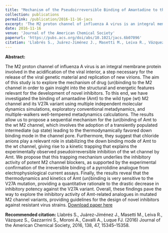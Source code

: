 ```yaml
---
title: "Mechanism of the Pseudoirreversible Binding of Amantadine to the M2 Proton Channel"
collection: publications
permalink: /publication/2016-11-16-jacs
excerpt: 'The M2 proton channel of influenza A virus is an integral membrane protein involved in the acidification of the viral interior, a step necessary for the release of the viral genetic material and replication of new virions. Here we explore the mechanism of drug (un)binding to the M2 channel in order to gain insight into the structural and energetic features relevant for the development of novel inhibitors using multiple independent molecular dynamics simulations, exploratory conventional metadynamics, and multiple-walkers well-tempered metadynamics calculations.'
date: 2016-11-16
venue: 'Journal of the American Chemical Society'
paperurl: 'https://pubs.acs.org/doi/abs/10.1021/jacs.6b07096'
citation: 'Llabrés S., Juárez-Jiménez J., Masetti M., Leiva R., Vázquez S., Gazzarrini S., Moroni A., Cavalli A., Luque FJ. (2016) Journal of the American Chemical Society, 2016, 138, 47, 15345–15358'
---
```


**Abstract:**

The M2 proton channel of influenza A virus is an integral membrane protein involved in the acidification of the viral interior, a step necessary for the release of the viral genetic material and replication of new virions. The aim of this study is to explore the mechanism of drug (un)binding to the M2 channel in order to gain insight into the structural and energetic features relevant for the development of novel inhibitors. To this end, we have investigated the binding of amantadine (Amt) to the wild type (wt) M2 channel and its V27A variant using multiple independent molecular dynamics simulations, exploratory conventional metadynamics, and multiple-walkers well-tempered metadynamics calculations. The results allow us to propose a sequential mechanism for the (un)binding of Amt to the wt M2 channel, which involves the adoption of a transiently populated intermediate (up state) leading to the thermodynamically favored down binding mode in the channel pore. Furthermore, they suggest that chloride anions play a relevant role in stabilizing the down binding mode of Amt to the wt channel, giving rise to a kinetic trapping that explains the experimentally observed pseudoirreversible inhibition of the wt channel by Amt. We propose that this trapping mechanism underlies the inhibitory activity of potent M2 channel blockers, as supported by the experimental confirmation of the irreversible binding of a pyrrolidine analogue from electrophysiological current assays. Finally, the results reveal that the thermodynamics and kinetics of Amt (un)binding is very sensitive to the V27A mutation, providing a quantitative rationale to the drastic decrease in inhibitory potency against the V27A variant. Overall, these findings pave the way to explore the inhibitory activity of Amt-related analogues in mutated M2 channel variants, providing guidelines for the design of novel inhibitors against resistant virus strains.
[Download paper here](https://pubs.acs.org/doi/abs/10.1021/jacs.6b07096)

**Recommended citation:** Llabrés S., Juárez-Jiménez J., Masetti M., Leiva R., Vázquez S., Gazzarrini S., Moroni A., Cavalli A., Luque FJ. (2016) Journal of the American Chemical Society, 2016, 138, 47, 15345–15358.
